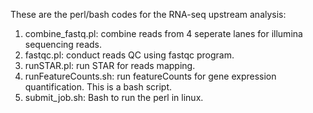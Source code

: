 These are the perl/bash codes for the RNA-seq upstream analysis:
1. combine_fastq.pl: combine reads from 4 seperate lanes for illumina sequencing reads.
2. fastqc.pl: conduct reads QC using fastqc program.
3. runSTAR.pl: run STAR for reads mapping.
4. runFeatureCounts.sh: run featureCounts for gene expression quantification. This is a bash script.
5. submit_job.sh: Bash to run the perl in linux.

